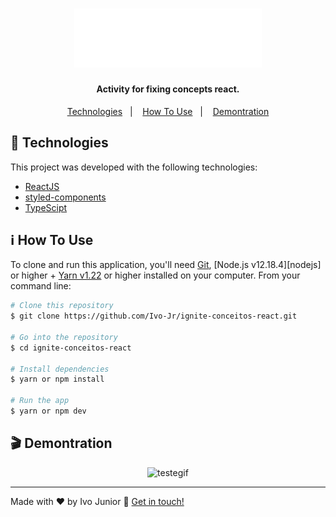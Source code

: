 
<h1 align="center">
    <img alt="todos" src="public/logo.svg" width="300px" />
</h1>



<h4 align="center">
  Activity for fixing concepts react.
</h4>

<p align="center">
  <a href="#rocket-technologies">Technologies</a>&nbsp;&nbsp;&nbsp;|&nbsp;&nbsp;&nbsp;
  <a href="#information_source-how-to-use">How To Use</a>&nbsp;&nbsp;&nbsp;|&nbsp;&nbsp;&nbsp;
  <a href="#clapper-Demontration">Demontration</a>
</p>


## :rocket: Technologies

This project was developed with the following technologies:

- [ReactJS](https://reactjs.org/)
- [styled-components](https://www.styled-components.com/)
- [TypeScipt](https://www.typescriptlang.org/)


## :information_source: How To Use

To clone and run this application, you'll need [Git](https://git-scm.com), [Node.js v12.18.4][nodejs] or higher + [Yarn v1.22][yarn] or higher installed on your computer. From your command line:

```bash
# Clone this repository
$ git clone https://github.com/Ivo-Jr/ignite-conceitos-react.git

# Go into the repository
$ cd ignite-conceitos-react

# Install dependencies
$ yarn or npm install

# Run the app
$ yarn or npm dev
```

## :clapper: Demontration

  <div style="display: flex;   flex-direction: column;
  align-items: center;">
    <img alt="testegif" src="https://thumbs.gfycat.com/whitefinefugu-todoasks.webp"  />
  </div>

---

Made with ♥ by Ivo Junior :wave: [Get in touch!](https://www.linkedin.com/in/jos%C3%A9-ivo-maciel-j%C3%BAnior-658136145/)

[yarn]: https://yarnpkg.com/
[vc]: https://code.visualstudio.com/

